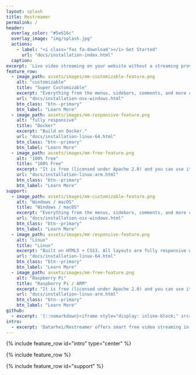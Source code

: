 ```yaml
---
layout: splash
title: Restreamer
permalink: /
header:
  overlay_color: "#5e616c"
  overlay_image: "img/splash.jpg"
  actions:
    - label: "<i class='fas fa-download'></i> Get Started"
      url: "docs/installation-index.html"
  caption:
excerpt: 'Live video streaming on your website without a streaming provider.<br /> <small><a href="https://github.com/datarhei/restreamer/releases/tag/0.1.0">Latest release v0.1.0</a></small><br /><br /> {::nomarkdown}<iframe style="display: inline-block;" src="https://ghbtns.com/github-btn.html?user=datarhei&repo=restreamer&type=star&count=true&size=large" frameborder="0" scrolling="0" width="160px" height="30px"></iframe> <iframe style="display: inline-block;" src="https://ghbtns.com/github-btn.html?user=datarhei&repo=restreamer&type=fork&count=true&size=large" frameborder="0" scrolling="0" width="158px" height="30px"></iframe>{:/nomarkdown}'
feature_row:
  - image_path: assets/images/mm-customizable-feature.png
    alt: "customizable"
    title: "Super Customizable"
    excerpt: "Everything from the menus, sidebars, comments, and more can be configured or set with YAML Front Matter."
    url: "docs/installation-osx-windows.html"
    btn_class: "btn--primary"
    btn_label: "Learn More"
  - image_path: assets/images/mm-responsive-feature.png
    alt: "fully responsive"
    title: "Docker"
    excerpt: "Build on Docker."
    url: "docs/installation-linux-64.html"
    btn_class: "btn--primary"
    btn_label: "Learn More"
  - image_path: assets/images/mm-free-feature.png
    alt: "100% free"
    title: "100% Free"
    excerpt: "It is free (licensed under Apache 2.0) and you can use it for any purpose, private or commercial."
    url: "docs/installation-linux-arm.html"
    btn_class: "btn--primary"
    btn_label: "Learn More"
support:
  - image_path: assets/images/mm-customizable-feature.png
    alt: "Windows / macOS"
    title: "Windows / macOS"
    excerpt: "Everything from the menus, sidebars, comments, and more can be configured or set with YAML Front Matter."
    url: "docs/installation-osx-windows.html"
    btn_class: "btn--primary"
    btn_label: "Learn More"
  - image_path: assets/images/mm-responsive-feature.png
    alt: "Linux"
    title: "Linux"
    excerpt: "Built on HTML5 + CSS3. All layouts are fully responsive with helpers to augment your content."
    url: "docs/installation-linux-64.html"
    btn_class: "btn--primary"
    btn_label: "Learn More"
  - image_path: assets/images/mm-free-feature.png
    alt: "Raspberry Pi"
    title: "Raspberry Pi / ARM"
    excerpt: "It is free (licensed under Apache 2.0) and you can use it for any purpose, private or commercial."
    url: "docs/installation-linux-arm.html"
    btn_class: "btn--primary"
    btn_label: "Learn More"
github:
  - excerpt: '{::nomarkdown}<iframe style="display: inline-block;" src="https://ghbtns.com/github-btn.html?user=mmistakes&repo=minimal-mistakes&type=star&count=true&size=large" frameborder="0" scrolling="0" width="160px" height="30px"></iframe> <iframe style="display: inline-block;" src="https://ghbtns.com/github-btn.html?user=mmistakes&repo=minimal-mistakes&type=fork&count=true&size=large" frameborder="0" scrolling="0" width="158px" height="30px"></iframe>{:/nomarkdown}'
intro:
  - excerpt: 'Datarhei/Restreamer offers smart free video streaming in real time. Stream H.264 video of IP cameras live to your website. Upload your live video on YouTube, Ustream, Twitch, Livestream.com or any other streaming solutions e.g. Wowza-Streaming-Engine. Our Docker image is easy to install and runs on Linux, MacOS and Windows. Datarhei/Restreamer can be perfectly combined with single-board computers like Raspberry Pi and Odroid.'
---
```


{% include feature_row id="intro" type="center" %}

{% include feature_row %}

{% include feature_row id="support" %}


